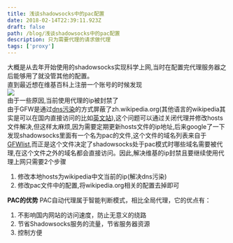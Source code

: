 ```yaml
---
title: 浅谈shadowsocks中的pac配置
date: 2018-02-14T22:39:11.923Z
draft: false
path: /blog/浅谈shadowsocks中的pac配置
description: 只为需要代理的请求做代理
tags: ['proxy']
---
```


大概是从去年开始使用的shadowsocks实现科学上网,当时在配置完代理服务器之后能够用了就没管其他的配置。  
直到最近想在维基百科上注册一个账号的时候发现  
![](https://lestat.b0.upaiyun.com/blog/wiki-forbidden.png)  
由于一些原因,当前使用代理的ip被封禁了  
由于GFW是通过[dns污染](https://zh.wikipedia.org/wiki/%E5%9F%9F%E5%90%8D%E6%9C%8D%E5%8A%A1%E5%99%A8%E7%BC%93%E5%AD%98%E6%B1%A1%E6%9F%93)的方式屏蔽了zh.wikipedia.org(其他语言的wikipedia其实是可以在国内直接访问的比如[英文站](https://en.wikipedia.org)),这个问题可以通过关闭代理并修改hosts文件解决,但这样太麻烦,因为需要定期更新hosts文件的ip地址,后来google了一下发现shadowsocks里面有一个名为pac的文件,这个文件的域名列表来自于[GFWlist](https://github.com/gfwlist/gfwlist),而正是这个文件决定了shadowsocks处于pac模式时哪些域名需要被代理,在这个文件之外的域名都会直接访问。因此,解决维基的ip封禁且要继续使用代理上网只需要2个步骤  
1. 修改本地hosts为wikipedia中文当前的ip(解决dns污染)
2. 修改pac文件中的配置,将wikipedia.org相关的配置去掉即可  

**PAC的优势**
PAC自动代理属于智能判断模式，相比全局代理，它的优点有：  
1. 不影响国内网站的访问速度，防止无意义的绕路
2. 节省Shadowsocks服务的流量，节省服务器资源
3. 控制方便


